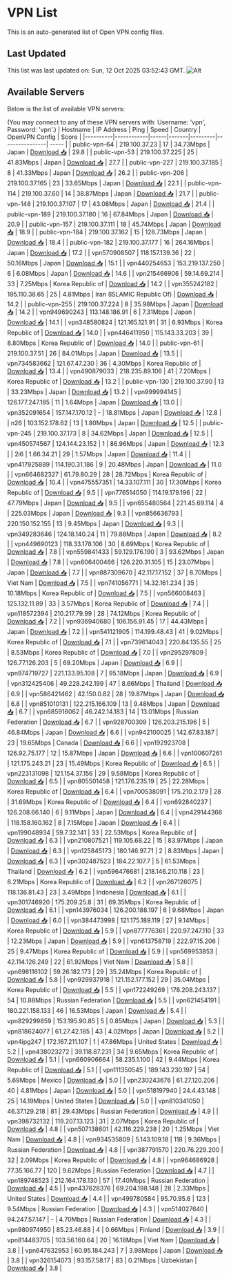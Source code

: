 # VPN List

This is an auto-generated list of Open VPN config files.

## Last Updated

This list was last updated on: Sun, 12 Oct 2025 03:52:43 GMT.
![Alt](https://repobeats.axiom.co/api/embed/186b98318ef1479477931607c1ad7d823f12451f.svg "Repobeats analytics image")

## Available Servers

Below is the list of available VPN servers:

(You may connect to any of these VPN servers with: Username: 'vpn', Password: 'vpn'.)
| Hostname | IP Address | Ping | Speed | Country | OpenVPN Config | Score |
|----------|------------|------|-------|---------|----------------| ----- |
| public-vpn-64 | 219.100.37.23 | 17 | 34.73Mbps | Japan | [Download 📥](./configs/server_0_JP.ovpn) | 29.8 |
| public-vpn-53 | 219.100.37.225 | 25 | 41.83Mbps | Japan | [Download 📥](./configs/server_1_JP.ovpn) | 27.7 |
| public-vpn-227 | 219.100.37.185 | 8 | 41.33Mbps | Japan | [Download 📥](./configs/server_2_JP.ovpn) | 26.2 |
| public-vpn-206 | 219.100.37.165 | 23 | 33.65Mbps | Japan | [Download 📥](./configs/server_3_JP.ovpn) | 22.1 |
| public-vpn-114 | 219.100.37.60 | 14 | 38.87Mbps | Japan | [Download 📥](./configs/server_4_JP.ovpn) | 21.7 |
| public-vpn-148 | 219.100.37.107 | 17 | 43.08Mbps | Japan | [Download 📥](./configs/server_5_JP.ovpn) | 21.4 |
| public-vpn-189 | 219.100.37.180 | 16 | 67.84Mbps | Japan | [Download 📥](./configs/server_6_JP.ovpn) | 20.9 |
| public-vpn-157 | 219.100.37.111 | 18 | 45.74Mbps | Japan | [Download 📥](./configs/server_7_JP.ovpn) | 18.9 |
| public-vpn-184 | 219.100.37.162 | 15 | 128.73Mbps | Japan | [Download 📥](./configs/server_8_JP.ovpn) | 18.4 |
| public-vpn-182 | 219.100.37.177 | 16 | 264.16Mbps | Japan | [Download 📥](./configs/server_9_JP.ovpn) | 17.2 |
| vpn570908507 | 118.157.139.36 | 22 | 50.16Mbps | Japan | [Download 📥](./configs/server_10_JP.ovpn) | 15.1 |
| vpn440254653 | 153.219.137.250 | 6 | 6.08Mbps | Japan | [Download 📥](./configs/server_11_JP.ovpn) | 14.6 |
| vpn215466906 | 59.14.69.214 | 33 | 7.25Mbps | Korea Republic of | [Download 📥](./configs/server_12_KR.ovpn) | 14.2 |
| vpn355242182 | 195.110.38.65 | 25 | 4.81Mbps | Iran (ISLAMIC Republic Of) | [Download 📥](./configs/server_13_IR.ovpn) | 14.2 |
| public-vpn-255 | 219.100.37.224 | 8 | 35.98Mbps | Japan | [Download 📥](./configs/server_14_JP.ovpn) | 14.2 |
| vpn949690243 | 113.148.186.91 | 6 | 7.31Mbps | Japan | [Download 📥](./configs/server_15_JP.ovpn) | 14.1 |
| vpn348580824 | 121.165.121.91 | 31 | 6.93Mbps | Korea Republic of | [Download 📥](./configs/server_16_KR.ovpn) | 14.0 |
| vpn446411950 | 115.143.33.203 | 39 | 8.80Mbps | Korea Republic of | [Download 📥](./configs/server_17_KR.ovpn) | 14.0 |
| public-vpn-61 | 219.100.37.51 | 26 | 84.01Mbps | Japan | [Download 📥](./configs/server_18_JP.ovpn) | 13.5 |
| vpn734583662 | 121.67.47.230 | 36 | 4.30Mbps | Korea Republic of | [Download 📥](./configs/server_19_KR.ovpn) | 13.4 |
| vpn490879033 | 218.235.89.106 | 41 | 7.20Mbps | Korea Republic of | [Download 📥](./configs/server_20_KR.ovpn) | 13.2 |
| public-vpn-130 | 219.100.37.90 | 13 | 33.23Mbps | Japan | [Download 📥](./configs/server_21_JP.ovpn) | 13.2 |
| vpn999994145 | 126.177.247.185 | 11 | 1.64Mbps | Japan | [Download 📥](./configs/server_22_JP.ovpn) | 13.0 |
| vpn352091654 | 157.147.170.12 | - | 18.81Mbps | Japan | [Download 📥](./configs/server_23_JP.ovpn) | 12.8 |
| n26 | 103.152.178.62 | 13 | 1.80Mbps | Japan | [Download 📥](./configs/server_24_JP.ovpn) | 12.5 |
| public-vpn-245 | 219.100.37.173 | 8 | 34.62Mbps | Japan | [Download 📥](./configs/server_25_JP.ovpn) | 12.5 |
| vpn450574567 | 124.144.23.152 | 1 | 86.96Mbps | Japan | [Download 📥](./configs/server_26_JP.ovpn) | 12.3 |
| 2i6 | 1.66.34.21 | 29 | 1.57Mbps | Japan | [Download 📥](./configs/server_27_JP.ovpn) | 11.4 |
| vpn417925889 | 114.190.31.186 | 9 | 20.48Mbps | Japan | [Download 📥](./configs/server_28_JP.ovpn) | 11.0 |
| vpn664682327 | 61.79.80.29 | 28 | 28.72Mbps | Korea Republic of | [Download 📥](./configs/server_29_KR.ovpn) | 10.4 |
| vpn475557351 | 14.33.107.111 | 30 | 17.30Mbps | Korea Republic of | [Download 📥](./configs/server_30_KR.ovpn) | 9.5 |
| vpn776514050 | 114.19.179.196 | 22 | 47.79Mbps | Japan | [Download 📥](./configs/server_31_JP.ovpn) | 9.5 |
| vpn655480564 | 221.45.69.114 | 4 | 225.03Mbps | Japan | [Download 📥](./configs/server_32_JP.ovpn) | 9.3 |
| vpn856636793 | 220.150.152.155 | 13 | 9.45Mbps | Japan | [Download 📥](./configs/server_33_JP.ovpn) | 9.3 |
| vpn349283646 | 124.18.140.24 | 11 | 79.88Mbps | Japan | [Download 📥](./configs/server_34_JP.ovpn) | 8.2 |
| vpn449690123 | 118.33.178.106 | 30 | 8.69Mbps | Korea Republic of | [Download 📥](./configs/server_35_KR.ovpn) | 7.8 |
| vpn559841433 | 59.129.176.190 | 3 | 93.62Mbps | Japan | [Download 📥](./configs/server_36_JP.ovpn) | 7.8 |
| vpn606400466 | 126.220.31.105 | 15 | 23.07Mbps | Japan | [Download 📥](./configs/server_37_JP.ovpn) | 7.7 |
| vpn887309670 | 42.117.17.152 | 37 | 8.70Mbps | Viet Nam | [Download 📥](./configs/server_38_VN.ovpn) | 7.5 |
| vpn741056771 | 14.32.161.234 | 35 | 10.18Mbps | Korea Republic of | [Download 📥](./configs/server_39_KR.ovpn) | 7.5 |
| vpn566008463 | 125.132.11.89 | 33 | 3.57Mbps | Korea Republic of | [Download 📥](./configs/server_40_KR.ovpn) | 7.4 |
| vpn118572394 | 210.217.79.99 | 28 | 74.12Mbps | Korea Republic of | [Download 📥](./configs/server_41_KR.ovpn) | 7.2 |
| vpn936940680 | 106.156.91.45 | 17 | 44.43Mbps | Japan | [Download 📥](./configs/server_42_JP.ovpn) | 7.2 |
| vpn541121905 | 114.199.48.43 | 41 | 9.02Mbps | Korea Republic of | [Download 📥](./configs/server_43_KR.ovpn) | 7.1 |
| vpn739614043 | 220.84.135.55 | 25 | 8.53Mbps | Korea Republic of | [Download 📥](./configs/server_44_KR.ovpn) | 7.0 |
| vpn295297809 | 126.77.126.203 | 5 | 69.20Mbps | Japan | [Download 📥](./configs/server_45_JP.ovpn) | 6.9 |
| vpn974719727 | 221.133.95.108 | 7 | 95.18Mbps | Japan | [Download 📥](./configs/server_46_JP.ovpn) | 6.9 |
| vpn312425406 | 49.228.242.199 | 47 | 8.66Mbps | Thailand | [Download 📥](./configs/server_47_TH.ovpn) | 6.9 |
| vpn586421462 | 42.150.0.82 | 28 | 19.87Mbps | Japan | [Download 📥](./configs/server_48_JP.ovpn) | 6.8 |
| vpn851010131 | 122.215.166.109 | 13 | 9.48Mbps | Japan | [Download 📥](./configs/server_49_JP.ovpn) | 6.7 |
| vpn685916062 | 46.242.14.183 | 14 | 13.01Mbps | Russian Federation | [Download 📥](./configs/server_50_RU.ovpn) | 6.7 |
| vpn928700309 | 126.203.215.196 | 5 | 46.84Mbps | Japan | [Download 📥](./configs/server_51_JP.ovpn) | 6.6 |
| vpn942100025 | 142.67.83.187 | 23 | 19.65Mbps | Canada | [Download 📥](./configs/server_52_CA.ovpn) | 6.6 |
| vpn192923708 | 126.92.75.177 | 12 | 15.87Mbps | Japan | [Download 📥](./configs/server_53_JP.ovpn) | 6.6 |
| vpn100607261 | 121.175.243.21 | 23 | 15.49Mbps | Korea Republic of | [Download 📥](./configs/server_54_KR.ovpn) | 6.5 |
| vpn223131098 | 121.154.37.156 | 29 | 9.58Mbps | Korea Republic of | [Download 📥](./configs/server_55_KR.ovpn) | 6.5 |
| vpn805501458 | 121.176.235.19 | 25 | 22.28Mbps | Korea Republic of | [Download 📥](./configs/server_56_KR.ovpn) | 6.4 |
| vpn700538091 | 175.210.2.179 | 28 | 31.69Mbps | Korea Republic of | [Download 📥](./configs/server_57_KR.ovpn) | 6.4 |
| vpn692840237 | 126.208.66.140 | 6 | 9.11Mbps | Japan | [Download 📥](./configs/server_58_JP.ovpn) | 6.4 |
| vpn429144366 | 118.158.160.162 | 8 | 7.15Mbps | Japan | [Download 📥](./configs/server_59_JP.ovpn) | 6.4 |
| vpn199048934 | 59.7.32.141 | 33 | 22.53Mbps | Korea Republic of | [Download 📥](./configs/server_60_KR.ovpn) | 6.3 |
| vpn210807521 | 119.105.68.22 | 15 | 83.97Mbps | Japan | [Download 📥](./configs/server_61_JP.ovpn) | 6.3 |
| vpn125845173 | 180.146.97.71 | 2 | 8.83Mbps | Japan | [Download 📥](./configs/server_62_JP.ovpn) | 6.3 |
| vpn302487523 | 184.22.107.7 | 5 | 61.53Mbps | Thailand | [Download 📥](./configs/server_63_TH.ovpn) | 6.2 |
| vpn596476681 | 218.146.210.118 | 23 | 8.21Mbps | Korea Republic of | [Download 📥](./configs/server_64_KR.ovpn) | 6.2 |
| vpn267126075 | 118.136.81.43 | 23 | 3.49Mbps | Indonesia | [Download 📥](./configs/server_65_ID.ovpn) | 6.1 |
| vpn301746920 | 175.209.25.8 | 31 | 69.35Mbps | Korea Republic of | [Download 📥](./configs/server_66_KR.ovpn) | 6.1 |
| vpn143976034 | 126.200.188.197 | 6 | 9.68Mbps | Japan | [Download 📥](./configs/server_67_JP.ovpn) | 6.0 |
| vpn384473998 | 121.175.189.119 | 27 | 9.14Mbps | Korea Republic of | [Download 📥](./configs/server_68_KR.ovpn) | 5.9 |
| vpn877776361 | 220.97.247.110 | 33 | 12.23Mbps | Japan | [Download 📥](./configs/server_69_JP.ovpn) | 5.9 |
| vpn613758719 | 222.97.15.206 | 25 | 9.47Mbps | Korea Republic of | [Download 📥](./configs/server_70_KR.ovpn) | 5.9 |
| vpn569953853 | 42.114.126.249 | 22 | 61.92Mbps | Viet Nam | [Download 📥](./configs/server_71_VN.ovpn) | 5.8 |
| vpn698116102 | 59.26.182.173 | 29 | 35.24Mbps | Korea Republic of | [Download 📥](./configs/server_72_KR.ovpn) | 5.8 |
| vpn929937918 | 121.152.177.152 | 29 | 35.04Mbps | Korea Republic of | [Download 📥](./configs/server_73_KR.ovpn) | 5.5 |
| vpn172249269 | 178.208.243.137 | 54 | 10.88Mbps | Russian Federation | [Download 📥](./configs/server_74_RU.ovpn) | 5.5 |
| vpn621454191 | 180.221.158.133 | 46 | 16.53Mbps | Japan | [Download 📥](./configs/server_75_JP.ovpn) | 5.4 |
| vpn829299859 | 153.195.90.85 | 5 | 0.85Mbps | Japan | [Download 📥](./configs/server_76_JP.ovpn) | 5.3 |
| vpn818624077 | 61.27.42.185 | 43 | 4.02Mbps | Japan | [Download 📥](./configs/server_77_JP.ovpn) | 5.2 |
| vpn4ipg247 | 172.167.211.107 | 1 | 47.86Mbps | United States | [Download 📥](./configs/server_78_US.ovpn) | 5.2 |
| vpn438023272 | 39.118.87.231 | 34 | 9.65Mbps | Korea Republic of | [Download 📥](./configs/server_79_KR.ovpn) | 5.1 |
| vpn660906664 | 58.235.1.100 | 42 | 9.44Mbps | Korea Republic of | [Download 📥](./configs/server_80_KR.ovpn) | 5.1 |
| vpn111350545 | 189.143.230.197 | 54 | 5.69Mbps | Mexico | [Download 📥](./configs/server_81_MX.ovpn) | 5.0 |
| vpn230243676 | 61.27.120.206 | 40 | 4.81Mbps | Japan | [Download 📥](./configs/server_82_JP.ovpn) | 5.0 |
| vpn518197940 | 24.4.43.148 | 25 | 14.19Mbps | United States | [Download 📥](./configs/server_83_US.ovpn) | 5.0 |
| vpn810341050 | 46.37.129.218 | 81 | 29.43Mbps | Russian Federation | [Download 📥](./configs/server_84_RU.ovpn) | 4.9 |
| vpn398732132 | 119.207.13.123 | 31 | 2.07Mbps | Korea Republic of | [Download 📥](./configs/server_85_KR.ovpn) | 4.8 |
| vpn507138601 | 42.116.229.238 | 20 | 1.25Mbps | Viet Nam | [Download 📥](./configs/server_86_VN.ovpn) | 4.8 |
| vpn934535809 | 5.143.109.18 | 118 | 9.36Mbps | Russian Federation | [Download 📥](./configs/server_87_RU.ovpn) | 4.8 |
| vpn387791570 | 220.76.229.200 | 32 | 2.09Mbps | Korea Republic of | [Download 📥](./configs/server_88_KR.ovpn) | 4.8 |
| vpn964686928 | 77.35.166.77 | 120 | 9.62Mbps | Russian Federation | [Download 📥](./configs/server_89_RU.ovpn) | 4.7 |
| vpn189748523 | 212.164.178.130 | 57 | 17.40Mbps | Russian Federation | [Download 📥](./configs/server_90_RU.ovpn) | 4.5 |
| vpn437628376 | 69.204.198.148 | 28 | 2.33Mbps | United States | [Download 📥](./configs/server_91_US.ovpn) | 4.4 |
| vpn499780584 | 95.70.95.6 | 123 | 9.54Mbps | Russian Federation | [Download 📥](./configs/server_92_RU.ovpn) | 4.3 |
| vpn514027640 | 94.247.57.147 | - | 4.70Mbps | Russian Federation | [Download 📥](./configs/server_93_RU.ovpn) | 4.3 |
| vpn980974950 | 85.23.46.88 | 4 | 0.66Mbps | Finland | [Download 📥](./configs/server_94_FI.ovpn) | 3.9 |
| vpn814483705 | 103.56.160.64 | 20 | 16.18Mbps | Viet Nam | [Download 📥](./configs/server_95_VN.ovpn) | 3.8 |
| vpn647632953 | 60.95.184.243 | 7 | 3.98Mbps | Japan | [Download 📥](./configs/server_96_JP.ovpn) | 3.8 |
| vpn326154073 | 93.157.58.17 | 83 | 0.21Mbps | Uzbekistan | [Download 📥](./configs/server_97_UZ.ovpn) | 3.8 |
